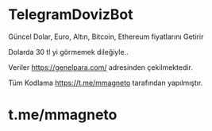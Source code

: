 # TelegramDovizBot

Güncel Dolar, Euro, Altın, Bitcoin, Ethereum fiyatlarını Getirir

Dolarda 30 tl yi görmemek dileğiyle.. 

Veriler https://genelpara.com/ adresinden çekilmektedir.

Tüm Kodlama https://t.me/mmagneto tarafından yapılmıştır. 

# t.me/mmagneto
